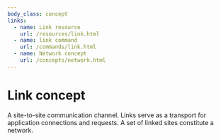 ```yaml
---
body_class: concept
links:
  - name: Link resource
    url: /resources/link.html
  - name: link command
    url: /commands/link.html
  - name: Network concept
    url: /concepts/network.html
---
```


# Link concept

<section>

A site-to-site communication channel. Links serve as a
transport for application connections and requests.  A set
of linked sites constitute a network.

</section>
